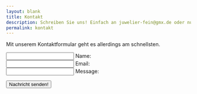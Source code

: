 ```yaml
---
layout: blank
title: Kontakt
description: Schreiben Sie uns! Einfach an juwelier-fein@gmx.de oder nutzen Sie das unterstehende Kontaktformular. Natürlich erreichen Sie uns ebenfalls telefonisch unter der 06721 3087840.
permalink: kontakt
---
```


Mit unserem Kontaktformular geht es allerdings am schnellsten.


<form action="https://formspree.io/f/xpzklbyg" method="POST" autocomplete="off">


  <div class="form-control">
     <input type="name" required> 
      <label>Name:</label>
  </div>

  <div class="form-control">
    <input type="email" name="_replyto" required>
    <label>Email:</label>
  </div>

  <div class="form-control">
  <input name="message" type="textarea" required>
  <label>Message:</label>
  </div>

  <button class="submit--button" type="submit" value="Send">Nachricht senden!</button>
</form>